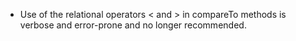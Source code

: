 * Use of the relational operators < and > in compareTo methods is verbose and error-prone and no longer recommended.
